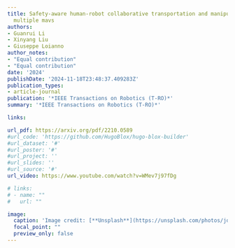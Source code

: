 ```yaml
---
title: Safety-aware human-robot collaborative transportation and manipulation with
  multiple mavs
authors:
- Guanrui Li
- Xinyang Liu
- Giuseppe Loianno
author_notes:
- "Equal contribution"
- "Equal contribution"
date: '2024'
publishDate: '2024-11-18T23:48:37.409283Z'
publication_types:
- article-journal
publication: '*IEEE Transactions on Robotics (T-RO)*'
summary: '*IEEE Transactions on Robotics (T-RO)*'

links:

url_pdf: https://arxiv.org/pdf/2210.0589
#url_code: 'https://github.com/HugoBlox/hugo-blox-builder'
#url_dataset: '#'
#url_poster: '#'
#url_project: ''
#url_slides: ''
#url_source: '#'
url_video: https://www.youtube.com/watch?v=WMev7j97fDg

# links:
# - name: ""
#   url: ""

image:
  caption: 'Image credit: [**Unsplash**](https://unsplash.com/photos/jdD8gXaTZsc)'
  focal_point: ""
  preview_only: false
---
```

